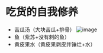 # 吃货的自我修养
- 苦瓜汤（大块苦瓜+排骨）    ![image](https://github.com/KouShenhai/cook/assets/48756217/cd34b587-36b3-48ce-9968-e1287e17e989)      
- 鱼（紫苏+没有刺的鱼）
- 黄皮果水（黄皮果剥皮并锤烂+水）
